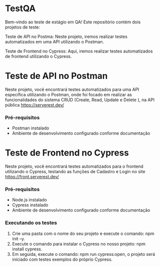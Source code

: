 
# TestQA

Bem-vindo ao teste de estágio em QA! Este repositório contém dois projetos de teste:


Teste de API no Postma: Neste projeto, iremos realizar testes automatizados em uma API utilizando o Postman.

Teste de Frontend no Cypress: Aqui, iremos realizar testes automatizados de frontend utilizando o Cypress.

# Teste de API no Postman
Neste projeto, você encontrará testes automatizados para uma API específica utilizando o Postman, onde foi focado em realizar as funcionalidades do sistema CRUD (Create, Read, Update e Delete ), na API pública https://serverest.dev/

### Pré-requisitos

- Postman instalado 
- Ambiente de desenvolvimento configurado conforme documentação



# Teste de Frontend no Cypress
Neste projeto, você encontrará testes automatizados para o frontend utilizando o Cypress, testando as funções de Cadastro e Login no site https://front.serverest.dev/

### Pré-requisitos
- Node.js instalado
- Cypress instalado
- Ambiente de desenvolvimento configurado conforme documentação

### Executando os testes

1. Crie uma pasta com o nome do seu projeto e execute o comando: npm init –y.
2. Execute o comando para instalar o Cypress no nosso projeto: npm install cypress. 
3. Em seguida, execute o comando: npm run cypress:open, o projeto será iniciado com testes exemplos do próprio Cypress.




